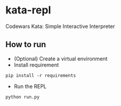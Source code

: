 # kata-repl
Codewars Kata: Simple Interactive Interpreter


## How to run
- (Optional) Create a virtual environment
- Install requirement
```
pip install -r requirements
```
- Run the REPL
```
python run.py
```
